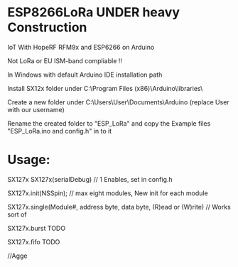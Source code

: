 # ESP8266LoRa UNDER heavy Construction
IoT With HopeRF RFM9x and ESP6266 on Arduino


Not LoRa or EU ISM-band compliable !!

In Windows with default Arduino IDE installation path

Install SX12x folder under C:\Program Files (x86)\Arduino\libraries\

Create a new folder under C:\Users\User\Documents\Arduino (replace User with our username)

Rename the created folder to "ESP_LoRa" and copy the Example files "ESP_LoRa.ino and config.h" in to it

# Usage:

SX127x SX127x(serialDebug) // 1 Enables, set in config.h

SX127x.init(NSSpin); // max eight modules, New init for each module

SX127x.single(Module#, address byte, data byte, (R)ead or (W)rite) // Works sort of

SX127x.burst TODO

SX127x.fifo TODO

//Agge
